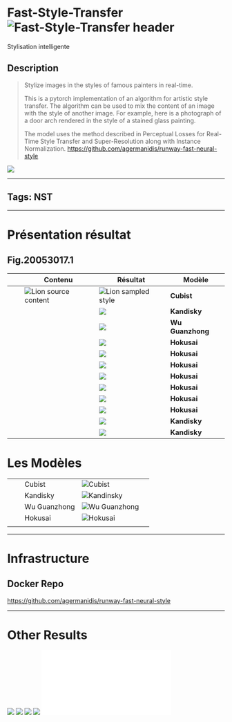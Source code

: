 # Fast-Style-Transfer ![Fast-Style-Transfer header](https://i.imgur.com/WWy3VMI.png)

Stylisation intelligente

## Description

>Stylize images in the styles of famous painters in real-time.
>
>This is a pytorch implementation of an algorithm for artistic style transfer. The algorithm can be used to mix the content of an image with the style of another image. For example, here is a photograph of a door arch rendered in the style of a stained glass painting.
>
>The model uses the method described in Perceptual Losses for Real-Time Style Transfer and Super-Resolution along with Instance Normalization.
>https://github.com/agermanidis/runway-fast-neural-style

![](https://i.imgur.com/TEmxUm7.jpg)


----

## Tags: NST

----

# Présentation résultat

## Fig.20053017.1

|       |       |  Contenu     | Résultat    |   Modèle    |
|  ---  |  ---  |  ---  |  ---  |  ---  |
|       |       |  ![Lion source content](https://i.imgur.com/nO5YSfQ.jpg)     | ![Lion sampled style](https://i.imgur.com/YdncdXS.jpg)      |  **Cubist**     |
|       |       |       |  ![](https://i.imgur.com/iShlhcO.jpg)     |  **Kandisky**    |
|       |       |       |  ![](https://i.imgur.com/CljhqE9.jpg)     |  **Wu Guanzhong**|
|       |       |       |  ![](https://i.imgur.com/RpbnF8z.jpg)     |   **Hokusai**    |
|       |       |       |  ![](https://i.imgur.com/sCBPxoG.jpg)     |   **Hokusai**    |
|       |       |       |  ![](https://i.imgur.com/m6tr7dx.jpg)     |   **Hokusai**    |
|       |       |       |  ![](https://i.imgur.com/sBBmgy3.jpg)     |   **Hokusai**    |
|       |       |       |  ![](https://i.imgur.com/38lDZM4.jpg)     |   **Hokusai**    |
|       |       |       |  ![](https://i.imgur.com/OHZHCqE.jpg)     |   **Hokusai**    |
|       |       |       |  ![](https://i.imgur.com/lafyQGO.jpg)     |   **Hokusai**    |
|       |       |       |  ![](https://i.imgur.com/e56ZHia.jpg)     |  **Kandisky**    |
|       |       |       |  ![](https://i.imgur.com/vqF17eJ.jpg)     |  **Kandisky**    |


# Les Modèles

|       |       |       |       |       |
|  ---  |  ---  |  ---  |  ---  |  ---  |
|       |       |  Cubist       | ![Cubist](https://i.imgur.com/SzxdiSj.png)      |       |
|       |       |  Kandisky     |  ![Kandinsky](https://i.imgur.com/F0Zw4w5.png)     |       |
|       |       |  Wu Guanzhong |  ![Wu Guanzhong](https://i.imgur.com/RxUc3SM.png)     |       |
|       |       |  Hokusai      |  ![Hokusai](https://i.imgur.com/MiXrraB.png)     |       |
|       |       |       |       |       |


----

# Infrastructure

## Docker Repo

https://github.com/agermanidis/runway-fast-neural-style



----

# Other Results

![](Fast-Style-Transfer/result-jg-tony-destro-Hokusai.jpg)
![](Fast-Style-Transfer/result-jg-tony-destro-Kandinsky.jpg)
![](Fast-Style-Transfer/sample-result-02.jpg)
![](Fast-Style-Transfer/sample-result.jpg)
![](Fast-Style-Transfer/sample-result.json)